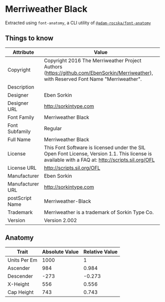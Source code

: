 # Merriweather Black

Extracted using `font-anatomy`, a CLI utility of
[`@adam-rocska/font-anatomy`](https://github.com/adam-rocska/font-anatomy)

## Things to know

| Attribute        | Value                                                                                                                                            |
| ---------------- | ------------------------------------------------------------------------------------------------------------------------------------------------ |
| Copyright        | Copyright 2016 The Merriweather Project Authors (https://github.com/EbenSorkin/Merriweather), with Reserved Font Name "Merriweather".            |
| Description      |                                                                                                                                                  |
| Designer         | Eben Sorkin                                                                                                                                      |
| Designer URL     | http://sorkintype.com                                                                                                                            |
| Font Family      | Merriweather Black                                                                                                                               |
| Font Subfamily   | Regular                                                                                                                                          |
| Full Name        | Merriweather Black                                                                                                                               |
| License          | This Font Software is licensed under the SIL Open Font License, Version 1.1. This license is available with a FAQ at: http://scripts.sil.org/OFL |
| License URL      | http://scripts.sil.org/OFL                                                                                                                       |
| Manufacturer     | Eben Sorkin                                                                                                                                      |
| Manufacturer URL | http://sorkintype.com                                                                                                                            |
| postScript Name  | Merriweather-Black                                                                                                                               |
| Trademark        | Merriweather is a trademark of Sorkin Type Co.                                                                                                   |
| Version          | Version 2.002                                                                                                                                    |

## Anatomy

| Trait        | Absolute Value | Relative Value |
| ------------ | -------------- | -------------- |
| Units Per Em | 1000           | 1              |
| Ascender     | 984            | 0.984          |
| Descender    | -273           | -0.273         |
| X-Height     | 556            | 0.556          |
| Cap Height   | 743            | 0.743          |
